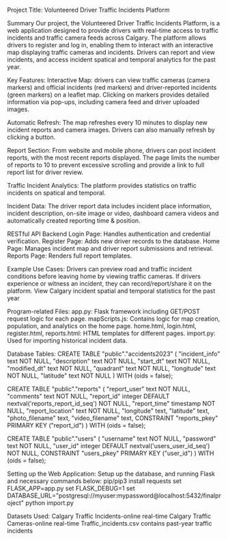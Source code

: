 

Project Title: Volunteered Driver Traffic Incidents Platform

Summary
Our project, the Volunteered Driver Traffic Incidents Platform, is a web application designed to provide drivers with real-time access to traffic incidents and traffic camera feeds across Calgary. The platform allows drivers to register and log in, enabling them to interact with an interactive map displaying traffic cameras and incidents. Drivers can report and view incidents, and access incident spatical and temporal analytics for the past year.

Key Features:
Interactive Map: drivers can view traffic cameras (camera markers) and official incidents (red markers) and driver-reported incidents (green markers) on a leaflet map. Clicking on markers provides detailed information via pop-ups, including camera feed and driver uploaded images.

Automatic Refresh: The map refreshes every 10 minutes to display new incident reports and camera images. Drivers can also manually refresh by clicking a button.

Report Section: From website and mobile phone, drivers can post incident reports, with the most recent reports displayed. The page limits the number of reports to 10 to prevent excessive scrolling and provide a link to full report list for driver review.

Traffic Incident Analytics: The platform provides statistics on traffic incidents on spatical and temporal.

Incident Data: The driver report data includes incident place information, incident description, on-site image or video, dashboard camera videos and automatically created reporting time & position.

RESTful API Backend
Login Page: Handles authentication and credential verification.
Register Page: Adds new driver records to the database.
Home Page: Manages incident map and driver report submissions and retrieval.
Reports Page: Renders full report templates.

Example Use Cases:
Drivers can preview road and traffic incident conditions before leaving home by viewing traffic cameras.
If drivers experience or witness an incident, they can record/report/share it on the platform.
View Calgary incident spatial and temporal statistics for the past year

Program-related Files:
app.py: Flask framework including GET/POST request logic for each page.
mapScripts.js: Contains logic for map creation, population, and analytics on the home page.
home.html, login.html, register.html, reports.html: HTML templates for different pages.
import.py: Used for importing historical incident data.

Database Tables:
CREATE TABLE "public"."accidents2023" (
    "incident_info" text NOT NULL,
    "description" text NOT NULL,
    "start_dt" text NOT NULL,
    "modified_dt" text NOT NULL,
    "quadrant" text NOT NULL,
    "longitude" text NOT NULL,
    "latitude" text NOT NULL
) WITH (oids = false);

CREATE TABLE "public"."reports" (
    "report_user" text NOT NULL,
    "comments" text NOT NULL,
    "report_id" integer DEFAULT nextval('reports_report_id_seq') NOT NULL,
    "report_time" timestamp NOT NULL,
    "report_location" text NOT NULL,
    "longitude" text,
    "latitude" text,
    "photo_filename" text,
    "video_filename" text,
    CONSTRAINT "reports_pkey" PRIMARY KEY ("report_id")
) WITH (oids = false);

CREATE TABLE "public"."users" (
    "username" text NOT NULL,
    "password" text NOT NULL,
    "user_id" integer DEFAULT nextval('users_user_id_seq') NOT NULL,
    CONSTRAINT "users_pkey" PRIMARY KEY ("user_id")
) WITH (oids = false);

Setting up the Web Application:
Setup up the database, and running Flask and necessary commands below:
pip/pip3 install requests
set FLASK_APP=app.py
set FLASK_DEBUG=1
set DATABASE_URL="postgresql://myuser:mypassword@localhost:5432/finalproject"
python import.py

Datasets Used:
Calgary Traffic Incidents-online real-time
Calgary Traffic Cameras-online real-time
Traffic_incidents.csv contains past-year traffic incidents


